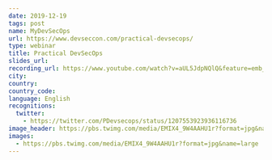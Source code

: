```yaml
---
date: 2019-12-19
tags: post
name: MyDevSecOps
url: https://www.devseccon.com/practical-devsecops/
type: webinar
title: Practical DevSecOps
slides_url:
recording_url: https://www.youtube.com/watch?v=aUL5JdpNQlQ&feature=emb_logo&ab_channel=MyDevSecOps-
city:
country:
country_code:
language: English
recognitions:
  twitter:
    - https://twitter.com/PDevsecops/status/1207553923936116736
image_header: https://pbs.twimg.com/media/EMIX4_9W4AAHU1r?format=jpg&name=large
images:
  - https://pbs.twimg.com/media/EMIX4_9W4AAHU1r?format=jpg&name=large
---
```

